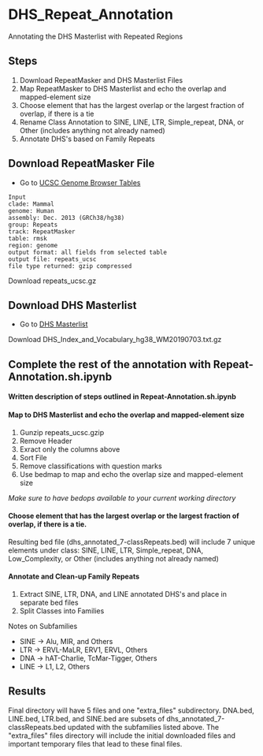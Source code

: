 # DHS_Repeat_Annotation
Annotating the DHS Masterlist with Repeated Regions

## Steps
1. Download RepeatMasker and DHS Masterlist Files
2. Map RepeatMasker to DHS Masterlist and echo the overlap and mapped-element size
3. Choose element that has the largest overlap or the largest fraction of overlap, if there is a tie
4. Rename Class Annotation to SINE, LINE, LTR, Simple_repeat, DNA, or Other (includes anything not already named)
5. Annotate DHS's based on Family Repeats


## Download RepeatMasker File
* Go to [UCSC Genome Browser Tables](http://genome.ucsc.edu/cgi-bin/hgTables)
```
Input 
clade: Mammal
genome: Human
assembly: Dec. 2013 (GRCh38/hg38)
group: Repeats
track: RepeatMasker
table: rmsk
region: genome
output format: all fields from selected table
output file: repeats_ucsc
file type returned: gzip compressed

```

Download repeats_ucsc.gz

## Download DHS Masterlist
* Go to [DHS Masterlist](https://zenodo.org/record/3542126#.XffhGZNKgWp)

Download DHS_Index_and_Vocabulary_hg38_WM20190703.txt.gz

## Complete the rest of the annotation with Repeat-Annotation.sh.ipynb 


#### Written description of steps outlined in Repeat-Annotation.sh.ipynb
#### Map to DHS Masterlist and echo the overlap and mapped-element size

1. Gunzip repeats_ucsc.gzip
2. Remove Header
3. Exract only the columns above
4. Sort File
5. Remove classifications with question marks
6. Use bedmap to map and echo the overlap size and mapped-element size

*Make sure to have bedops available to your current working directory*

#### Choose element that has the largest overlap or the largest fraction of overlap, if there is a tie.

Resulting bed file (dhs_annotated_7-classRepeats.bed) will include 7 unique elements under class: SINE, LINE, LTR, Simple_repeat, DNA, Low_Complexity, or Other (includes anything not already named)

#### Annotate and Clean-up Family Repeats

1. Extract SINE, LTR, DNA, and LINE annotated DHS's and place in separate bed files
2. Split Classes into Families

Notes on Subfamilies

* SINE -> Alu, MIR, and Others
* LTR -> ERVL-MaLR, ERV1, ERVL, Others
* DNA -> hAT-Charlie, TcMar-Tigger, Others
* LINE -> L1, L2, Others

## Results

Final directory will have 5 files and one "extra_files" subdirectory. DNA.bed, LINE.bed, LTR.bed, and SINE.bed are subsets of dhs_annotated_7-classRepeats.bed updated with the subfamilies listed above. The "extra_files" files directory will include the initial downloaded files and important temporary files that lead to these final files. 

